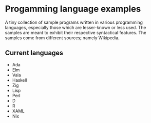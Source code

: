 # Progamming language examples
A tiny collection of sample programs written in various programming languages, especially those which are lesser-known or less used. The samples are meant to exhibit their respective syntactical features. The samples come from different sources; namely Wikipedia.
## Current languages
- Ada
- Elm
- Vala
- Haskell
- Zig
- Lisp
- Perl
- D
- R
- XAML
- Nix
